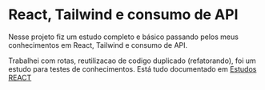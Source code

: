 # React, Tailwind e consumo de API

Nesse projeto fiz um estudo completo e básico passando pelos meus conhecimentos em React, Tailwind e consumo de API.

Trabalhei com rotas, reutilizacao de codigo duplicado (refatorando), foi um estudo para testes de conhecimentos.
Está tudo documentado em [Estudos REACT](https://www.notion.so/React-233800bcebf580318524e1c6c155818b?source=copy_link)
